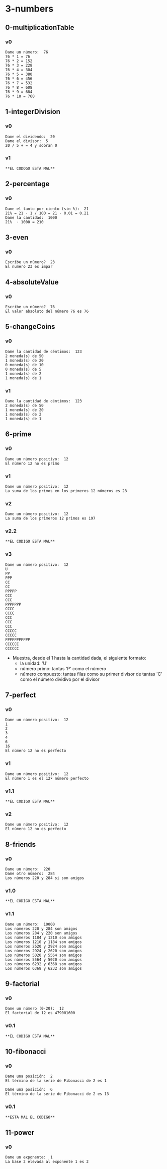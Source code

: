 # 3-numbers

## 0-multiplicationTable

### v0
~~~
Dame un número:  76
76 * 1 = 76
76 * 2 = 152
76 * 3 = 228
76 * 4 = 304
76 * 5 = 380
76 * 6 = 456
76 * 7 = 532
76 * 8 = 608
76 * 9 = 684
76 * 10 = 760
~~~

## 1-integerDivision

### v0
~~~
Dame el dividendo:  20
Dame el divisor:  5
20 / 5 + = 4 y sobran 0
~~~

### v1
~~~
**EL CODOGO ESTA MAL**
~~~

## 2-percentage

### v0
~~~
Dame el tanto por ciento (sin %):  21
21% = 21 · 1 / 100 = 21 · 0,01 = 0.21
Dame la cantidad:  1000
21%  · 1000 = 210
~~~

## 3-even

### v0
~~~
Escribe un número?  23
El numero 23 es impar
~~~

## 4-absoluteValue

### v0
~~~
Escribe un número?  76
El valor absoluto del número 76 es 76
~~~


## 5-changeCoins

### v0
~~~
Dame la cantidad de céntimos:  123
2 moneda(s) de 50
1 moneda(s) de 20
0 moneda(s) de 10
0 moneda(s) de 5
1 moneda(s) de 2
1 moneda(s) de 1
~~~

### v1
~~~
Dame la cantidad de céntimos:  123
2 moneda(s) de 50
1 moneda(s) de 20
1 moneda(s) de 2 
1 moneda(s) de 1 
~~~


## 6-prime

### v0
~~~
Dame un número positivo:  12
El número 12 no es primo
~~~

### v1
~~~
Dame un número positivo:  12
La suma de los primos en los primeros 12 números es 28
~~~

### v2
~~~
Dame un número positivo:  12
La suma de los primeros 12 primos es 197
~~~

### v2.2
~~~
**EL CODIGO ESTA MAL**
~~~

### v3
~~~
Dame un número positivo:  12
U  
PP 
PPP
CC 
CC 
PPPPP
CCC
CCC
PPPPPPP
CCCC
CCCC
CCC
CCC
CCC
CCCCC
CCCCC
PPPPPPPPPPP
CCCCCC
CCCCCC
~~~

* Muestra, desde el 1 hasta la cantidad dada, el siguiente formato:
    * la unidad: 'U'
    * número primo: tantas 'P' como el número
    * número compuesto: tantas filas como su primer divisor de tantas 'C' como el número dividivo por el divisor

## 7-perfect

### v0
~~~
Dame un número positivo:  12
1
2
3
4
6
16
El número 12 no es perfecto
~~~

### v1
~~~
Dame un número positivo:  12
El número 1 es el 12º número perfecto
~~~

### v1.1
~~~
**EL CODIGO ESTA MAL**
~~~

### v2
~~~
Dame un número positivo:  12
El número 12 no es perfecto
~~~

## 8-friends

### v0
~~~
Dame un número:  220
Dame otro número:  284
Los números 220 y 284 si son amigos
~~~

### v1.0
~~~
**EL CODIGO ESTA MAL**
~~~

### v1.1
~~~
Dame un número:  10000
Los números 220 y 284 son amigos
Los números 284 y 220 son amigos
Los números 1184 y 1210 son amigos
Los números 1210 y 1184 son amigos
Los números 2620 y 2924 son amigos
Los números 2924 y 2620 son amigos
Los números 5020 y 5564 son amigos
Los números 5564 y 5020 son amigos
Los números 6232 y 6368 son amigos
Los números 6368 y 6232 son amigos
~~~


## 9-factorial

### v0
~~~
Dame un número (0-20):  12
El factorial de 12 es 479001600
~~~

### v0.1
~~~
**EL CODIGO ESTA MAL**
~~~

## 10-fibonacci

### v0
~~~
Dame una posición:  2
El término de la serie de Fibonacci de 2 es 1
~~~

~~~
Dame una posición:  6
El término de la serie de Fibonacci de 2 es 13
~~~

### v0.1
~~~
**ESTA MAL EL CODIGO**
~~~
## 11-power

### v0
~~~
Dame un exponente:  1
La base 2 elevada al exponente 1 es 2
~~~

